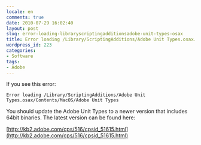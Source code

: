```yaml
---
locale: en
comments: true
date: 2010-07-29 16:02:40
layout: post
slug: error-loading-libraryscriptingadditionsadobe-unit-types-osax
title: Error loading /Library/ScriptingAdditions/Adobe Unit Types.osax…
wordpress_id: 223
categories:
- Software
tags:
- Adobe
---
```


If you see this error:

```
Error loading /Library/ScriptingAdditions/Adobe Unit Types.osax/Contents/MacOS/Adobe Unit Types
```

You should update the Adobe Unit Types to a newer version that includes 64bit
binaries. The latest version can be found here:

[http://kb2.adobe.com/cps/516/cpsid_51615.html](http://kb2.adobe.com/cps/516/cpsid_51615.html)
